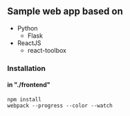 ## Sample web app based on
* Python
    * Flask
* ReactJS
    * react-toolbox
    
### Installation

#### in "./frontend"
```
npm install
webpack --progress --color --watch 
```

